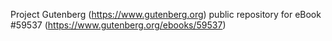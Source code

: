 Project Gutenberg (https://www.gutenberg.org) public repository for
eBook #59537 (https://www.gutenberg.org/ebooks/59537)
